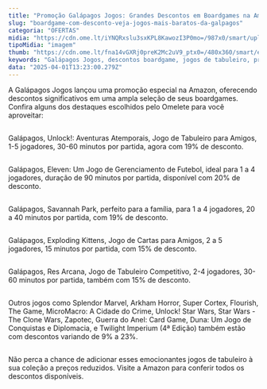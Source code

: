 ```yaml
---
title: "Promoção Galápagos Jogos: Grandes Descontos em Boardgames na Amazon"
slug: "boardgame-com-desconto-veja-jogos-mais-baratos-da-galpagos"
categoria: "OFERTAS"
midia: "https://cdn.ome.lt/iYNQRxslu3sxKPL8KawozI3P0mo=/987x0/smart/uploads/conteudo/fotos/02_MVUxOxT.jpg"
tipoMidia: "imagem"
thumb: "https://cdn.ome.lt/fna14vGXRj0preK2Mc2uV9_ptx0=/480x360/smart/extras/conteudos/Captura_de_tela_2025-03-31_175259.png"
keywords: "Galápagos Jogos, descontos boardgame, jogos de tabuleiro, promoção Amazon"
data: "2025-04-01T13:23:00.279Z"
---
```


A Galápagos Jogos lançou uma promoção especial na Amazon, oferecendo descontos significativos em uma ampla seleção de seus boardgames. Confira alguns dos destaques escolhidos pelo Omelete para você aproveitar: 

![Imagem da notícia](data:image/png;base64,iVBORw0KGgoAAAANSUhEUgAAAAEAAAABCAQAAAC1HAwCAAAAC0lEQVR42mNkYAAAAAYAAjCB0C8AAAAASUVORK5CYII=)

Galápagos, Unlock!: Aventuras Atemporais, Jogo de Tabuleiro para Amigos, 1-5 jogadores, 30-60 minutos por partida, agora com 19% de desconto. 

![Imagem da notícia](data:image/png;base64,iVBORw0KGgoAAAANSUhEUgAAAAEAAAABCAQAAAC1HAwCAAAAC0lEQVR42mNkYAAAAAYAAjCB0C8AAAAASUVORK5CYII=)

Galápagos, Eleven: Um Jogo de Gerenciamento de Futebol, ideal para 1 a 4 jogadores, duração de 90 minutos por partida, disponível com 20% de desconto. 

![Imagem da notícia](data:image/png;base64,iVBORw0KGgoAAAANSUhEUgAAAAEAAAABCAQAAAC1HAwCAAAAC0lEQVR42mNkYAAAAAYAAjCB0C8AAAAASUVORK5CYII=)

Galápagos, Savannah Park, perfeito para a família, para 1 a 4 jogadores, 20 a 40 minutos por partida, com 19% de desconto. 

![Imagem da notícia](data:image/png;base64,iVBORw0KGgoAAAANSUhEUgAAAAEAAAABCAQAAAC1HAwCAAAAC0lEQVR42mNkYAAAAAYAAjCB0C8AAAAASUVORK5CYII=)

Galápagos, Exploding Kittens, Jogo de Cartas para Amigos, 2 a 5 jogadores, 15 minutos por partida, com 15% de desconto. 

![Imagem da notícia](data:image/png;base64,iVBORw0KGgoAAAANSUhEUgAAAAEAAAABCAQAAAC1HAwCAAAAC0lEQVR42mNkYAAAAAYAAjCB0C8AAAAASUVORK5CYII=)

Galápagos, Res Arcana, Jogo de Tabuleiro Competitivo, 2-4 jogadores, 30-60 minutos por partida, também com 15% de desconto. 

![Imagem da notícia](data:image/png;base64,iVBORw0KGgoAAAANSUhEUgAAAAEAAAABCAQAAAC1HAwCAAAAC0lEQVR42mNkYAAAAAYAAjCB0C8AAAAASUVORK5CYII=)

Outros jogos como Splendor Marvel, Arkham Horror, Super Cortex, Flourish, The Game, MicroMacro: A Cidade do Crime, Unlock! Star Wars, Star Wars - The Clone Wars, Zapotec, Guerra do Anel: Card Game, Duna: Um Jogo de Conquistas e Diplomacia, e Twilight Imperium (4ª Edição) também estão com descontos variando de 9% a 23%. 

![Imagem da notícia](data:image/png;base64,iVBORw0KGgoAAAANSUhEUgAAAAEAAAABCAQAAAC1HAwCAAAAC0lEQVR42mNkYAAAAAYAAjCB0C8AAAAASUVORK5CYII=)

Não perca a chance de adicionar esses emocionantes jogos de tabuleiro à sua coleção a preços reduzidos. Visite a Amazon para conferir todos os descontos disponíveis.

![Imagem da notícia](data:image/png;base64,iVBORw0KGgoAAAANSUhEUgAAAAEAAAABCAQAAAC1HAwCAAAAC0lEQVR42mNkYAAAAAYAAjCB0C8AAAAASUVORK5CYII=)